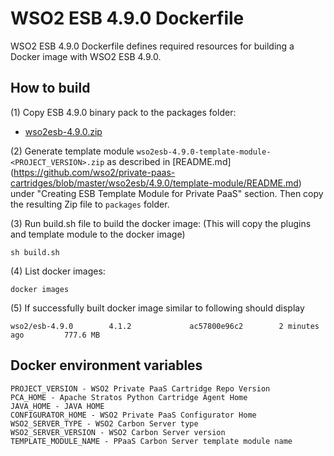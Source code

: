 # WSO2 ESB 4.9.0 Dockerfile

WSO2 ESB 4.9.0 Dockerfile defines required resources for building a Docker image with WSO2 ESB 4.9.0.

## How to build

(1) Copy ESB 4.9.0 binary pack to the packages folder:

* [wso2esb-4.9.0.zip](http://wso2.com/products/enterprise-service-bus/)

(2) Generate template module `wso2esb-4.9.0-template-module-<PROJECT_VERSION>.zip` as described in [README.md] (https://github.com/wso2/private-paas-cartridges/blob/master/wso2esb/4.9.0/template-module/README.md) under "Creating ESB Template Module for Private PaaS" section. Then copy the resulting Zip file to `packages` folder.

(3) Run build.sh file to build the docker image: (This will copy the plugins and template module to the docker image)
```
sh build.sh
```

(4) List docker images:
```
docker images
```

(5) If successfully built docker image similar to following should display
```
wso2/esb-4.9.0        4.1.2             ac57800e96c2        2 minutes ago         777.6 MB
```
## Docker environment variables
```
PROJECT_VERSION - WSO2 Private PaaS Cartridge Repo Version
PCA_HOME - Apache Stratos Python Cartridge Agent Home
JAVA_HOME - JAVA HOME
CONFIGURATOR_HOME - WSO2 Private PaaS Configurator Home
WSO2_SERVER_TYPE - WSO2 Carbon Server type
WSO2_SERVER_VERSION - WSO2 Carbon Server version
TEMPLATE_MODULE_NAME - PPaaS Carbon Server template module name
```
